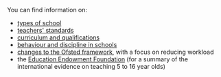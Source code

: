 You can find information on:

* [types of school](https://www.gov.uk/types-of-school)
* [teachers' standards](https://www.gov.uk/government/publications/teachers-standards)
* [curriculum and qualifications](https://www.gov.uk/schools-colleges-childrens-services/curriculum-qualifications)
* [behaviour and discipline in schools](https://www.gov.uk/government/publications/behaviour-and-discipline-in-schools)
* [changes to the Ofsted framework](https://www.gov.uk/government/news/whats-changing-at-ofsted-in-autumn-2019), with a focus on reducing workload
* the [Education Endowment Foundation](https://educationendowmentfoundation.org.uk/guidance-for-teachers) (for a summary of the international evidence on teaching 5 to 16 year olds)
